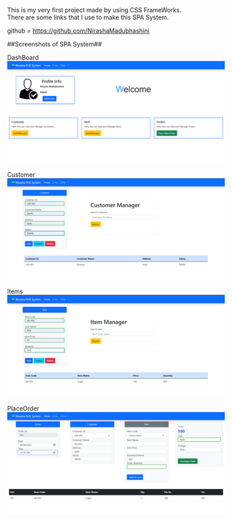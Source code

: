 
This is my very first project made by using CSS FrameWorks.<br>
There are some links that I use to make this SPA System.

github = https://github.com/NirashaMadubhashini


##Screenshots of SPA System##

DashBoard
![screenshot](assets/posImg/index.png)

Customer
![screenshot](assets/posImg/customer.png)

Items
![screenshot](assets/posImg/item.png)

PlaceOrder
![screenshot](assets/posImg/order.png)
